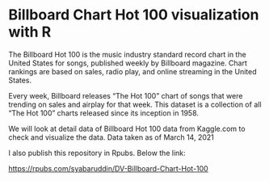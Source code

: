 # Billboard Chart Hot 100 visualization with R

The Billboard Hot 100 is the music industry standard record chart in the United States for songs, published weekly by Billboard magazine. Chart rankings are based on sales, radio play, and online streaming in the United States.

Every week, Billboard releases “The Hot 100” chart of songs that were trending on sales and airplay for that week. This dataset is a collection of all “The Hot 100” charts released since its inception in 1958.

We will look at detail data of Billboard Hot 100 data from Kaggle.com to check and visualize the data. Data taken as of March 14, 2021

I also publish this repository in Rpubs. Below the link:

https://rpubs.com/syabaruddin/DV-Billboard-Chart-Hot-100
